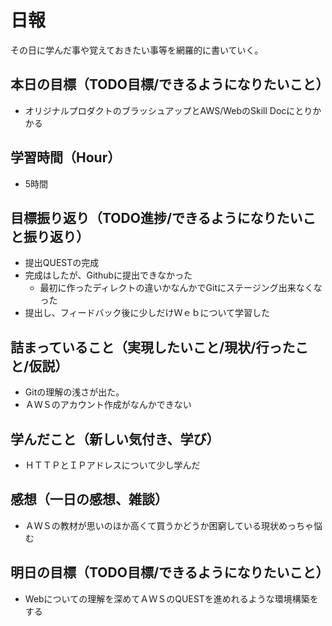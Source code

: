 # 日報
その日に学んだ事や覚えておきたい事等を網羅的に書いていく。
## 本日の目標（TODO目標/できるようになりたいこと）
- オリジナルプロダクトのブラッシュアップとAWS/WebのSkill Docにとりかかる
## 学習時間（Hour）
- 5時間
## 目標振り返り（TODO進捗/できるようになりたいこと振り返り）
- 提出QUESTの完成
- 完成はしたが、Githubに提出できなかった
  - 最初に作ったディレクトの違いかなんかでGitにステージング出来なくなった
- 提出し、フィードバック後に少しだけＷｅｂについて学習した
## 詰まっていること（実現したいこと/現状/行ったこと/仮説）
- Gitの理解の浅さが出た。
- ＡＷＳのアカウント作成がなんかできない
## 学んだこと（新しい気付き、学び）
- ＨＴＴＰとＩＰアドレスについて少し学んだ
## 感想（一日の感想、雑談）
- ＡＷＳの教材が思いのほか高くて買うかどうか困窮している現状めっちゃ悩む
## 明日の目標（TODO目標/できるようになりたいこと）
- Webについての理解を深めてＡＷＳのQUESTを進めれるような環境構築をする